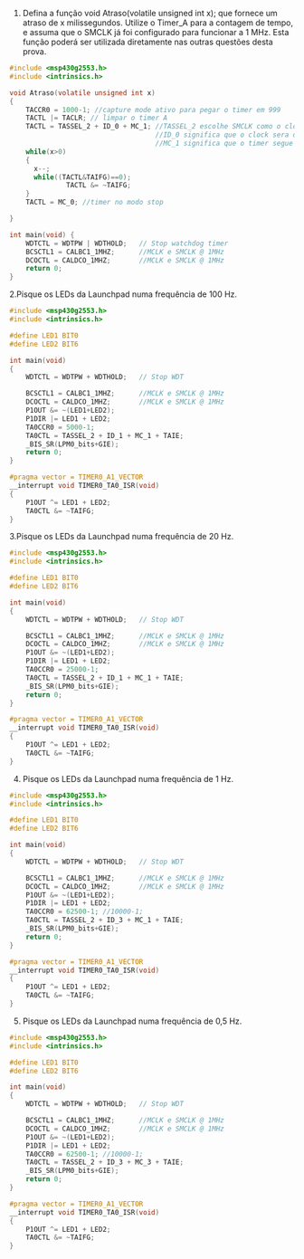 1) Defina a função void Atraso(volatile unsigned int x); que fornece um atraso de x milissegundos. Utilize o Timer_A para a contagem de tempo, e assuma que o SMCLK já foi configurado para funcionar a 1 MHz. Esta função poderá ser utilizada diretamente nas outras questões desta prova.
```c
#include <msp430g2553.h>
#include <intrinsics.h>

void Atraso(volatile unsigned int x)
{
    TACCR0 = 1000-1; //capture mode ativo para pegar o timer em 999
    TACTL |= TACLR; // limpar o timer A
    TACTL = TASSEL_2 + ID_0 + MC_1; //TASSEL_2 escolhe SMCLK como o clock do TAR
                                    //ID_0 significa que o clock sera dividido por 1
                                    //MC_1 significa que o timer segue o modo UP e vai contar até o valor setado em TACCR0
    while(x>0)
    {
      x--;
      while((TACTL&TAIFG)==0);
              TACTL &= ~TAIFG;
    }
    TACTL = MC_0; //timer no modo stop

}

int main(void) {
    WDTCTL = WDTPW | WDTHOLD;	// Stop watchdog timer
    BCSCTL1 = CALBC1_1MHZ;      //MCLK e SMCLK @ 1MHz
    DCOCTL = CALDCO_1MHZ;       //MCLK e SMCLK @ 1MHz
	return 0;
}
```
2.Pisque os LEDs da Launchpad numa frequência de 100 Hz.
```c
#include <msp430g2553.h>
#include <intrinsics.h>

#define LED1 BIT0
#define LED2 BIT6

int main(void)
{
    WDTCTL = WDTPW + WDTHOLD;   // Stop WDT

    BCSCTL1 = CALBC1_1MHZ;      //MCLK e SMCLK @ 1MHz
    DCOCTL = CALDCO_1MHZ;       //MCLK e SMCLK @ 1MHz
    P1OUT &= ~(LED1+LED2);
    P1DIR |= LED1 + LED2;
    TA0CCR0 = 5000-1;
    TA0CTL = TASSEL_2 + ID_1 + MC_1 + TAIE;
    _BIS_SR(LPM0_bits+GIE);
    return 0;
}

#pragma vector = TIMER0_A1_VECTOR
__interrupt void TIMER0_TA0_ISR(void)
{
    P1OUT ^= LED1 + LED2;
    TA0CTL &= ~TAIFG;
}
```

3.Pisque os LEDs da Launchpad numa frequência de 20 Hz.
```c
#include <msp430g2553.h>
#include <intrinsics.h>

#define LED1 BIT0
#define LED2 BIT6

int main(void)
{
    WDTCTL = WDTPW + WDTHOLD;   // Stop WDT

    BCSCTL1 = CALBC1_1MHZ;      //MCLK e SMCLK @ 1MHz
    DCOCTL = CALDCO_1MHZ;       //MCLK e SMCLK @ 1MHz
    P1OUT &= ~(LED1+LED2);
    P1DIR |= LED1 + LED2;
    TA0CCR0 = 25000-1;
    TA0CTL = TASSEL_2 + ID_1 + MC_1 + TAIE;
    _BIS_SR(LPM0_bits+GIE);
    return 0;
}

#pragma vector = TIMER0_A1_VECTOR
__interrupt void TIMER0_TA0_ISR(void)
{
    P1OUT ^= LED1 + LED2;
    TA0CTL &= ~TAIFG;
}
```
4. Pisque os LEDs da Launchpad numa frequência de 1 Hz.
```c
#include <msp430g2553.h>
#include <intrinsics.h>

#define LED1 BIT0
#define LED2 BIT6

int main(void)
{
    WDTCTL = WDTPW + WDTHOLD;   // Stop WDT

    BCSCTL1 = CALBC1_1MHZ;      //MCLK e SMCLK @ 1MHz
    DCOCTL = CALDCO_1MHZ;       //MCLK e SMCLK @ 1MHz
    P1OUT &= ~(LED1+LED2);
    P1DIR |= LED1 + LED2;
    TA0CCR0 = 62500-1; //10000-1;
    TA0CTL = TASSEL_2 + ID_3 + MC_1 + TAIE;
    _BIS_SR(LPM0_bits+GIE);
    return 0;
}

#pragma vector = TIMER0_A1_VECTOR
__interrupt void TIMER0_TA0_ISR(void)
{
    P1OUT ^= LED1 + LED2;
    TA0CTL &= ~TAIFG;
}
```
5. Pisque os LEDs da Launchpad numa frequência de 0,5 Hz.
```c
#include <msp430g2553.h>
#include <intrinsics.h>

#define LED1 BIT0
#define LED2 BIT6

int main(void)
{
    WDTCTL = WDTPW + WDTHOLD;   // Stop WDT

    BCSCTL1 = CALBC1_1MHZ;      //MCLK e SMCLK @ 1MHz
    DCOCTL = CALDCO_1MHZ;       //MCLK e SMCLK @ 1MHz
    P1OUT &= ~(LED1+LED2);
    P1DIR |= LED1 + LED2;
    TA0CCR0 = 62500-1; //10000-1;
    TA0CTL = TASSEL_2 + ID_3 + MC_3 + TAIE;
    _BIS_SR(LPM0_bits+GIE);
    return 0;
}

#pragma vector = TIMER0_A1_VECTOR
__interrupt void TIMER0_TA0_ISR(void)
{
    P1OUT ^= LED1 + LED2;
    TA0CTL &= ~TAIFG;
}
```
